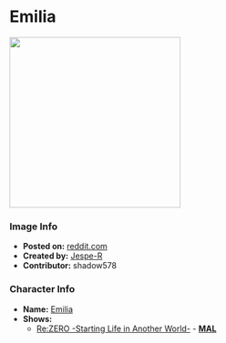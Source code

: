 # Emilia

<img src="https://raw.githubusercontent.com/shadow578/Project-Padoru/master/Padoru/U_Jespe-R/re-zero-emilia.png" height="300">

### Image Info
* **Posted on:**     [reddit.com](https://www.reddit.com/r/Padoru/comments/grpvjy/daily_padoru_148_emilia_rezero/)
* **Created by:**    [Jespe-R](https://github.com/shadow578/Project-Padoru/blob/master/table-of-contents/creators/JespeR.md)
* **Contributor:**   shadow578

### Character Info
* **Name:**   [Emilia](https://myanimelist.net/character/118737)
* **Shows:**
  * [Re:ZERO -Starting Life in Another World-](https://github.com/shadow578/Project-Padoru/blob/master/table-of-contents/shows/ReZEROStartingLifeinAnotherWorld.md) - [__MAL__](https://myanimelist.net/anime/31240/Re_Zero_kara_Hajimeru_Isekai_Seikatsu)


